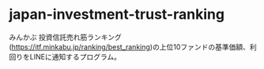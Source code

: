 # japan-investment-trust-ranking
みんかぶ 投資信託売れ筋ランキング(https://itf.minkabu.jp/ranking/best_ranking)の上位10ファンドの基準価額、利回りをLINEに通知するプログラム。